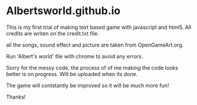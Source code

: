# Albertsworld.github.io
This is my first trial of making text based game with javascript and html5. All credits are writen on the credit.txt file.

all the songs, sound effect and picture are taken from OpenGameArt.org.

Run 'Albert's world' file with chrome to avoid any errors.

Sorry for the messy code,  the process of of me making the code looks better is on progress.
Will be uploaded when its done.

The game will contstantly be improved so it will be much more fun!

Thanks!

